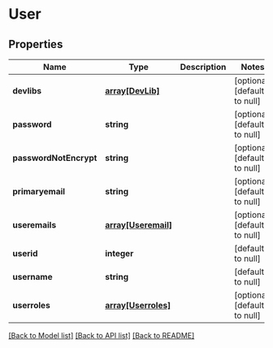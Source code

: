 # User

## Properties
Name | Type | Description | Notes
------------ | ------------- | ------------- | -------------
**devlibs** | [**array[DevLib]**](DevLib.md) |  | [optional] [default to null]
**password** | **string** |  | [optional] [default to null]
**passwordNotEncrypt** | **string** |  | [optional] [default to null]
**primaryemail** | **string** |  | [optional] [default to null]
**useremails** | [**array[Useremail]**](Useremail.md) |  | [optional] [default to null]
**userid** | **integer** |  | [default to null]
**username** | **string** |  | [default to null]
**userroles** | [**array[Userroles]**](Userroles.md) |  | [optional] [default to null]

[[Back to Model list]](../README.md#documentation-for-models) [[Back to API list]](../README.md#documentation-for-api-endpoints) [[Back to README]](../README.md)


